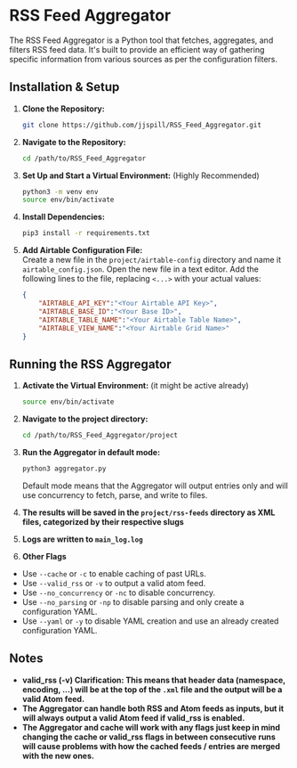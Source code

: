 # RSS Feed Aggregator

The RSS Feed Aggregator is a Python tool that fetches, aggregates, and filters RSS feed data. It's built to provide an efficient way of gathering specific information from various sources as per the configuration filters.

## Installation & Setup

1. **Clone the Repository:**
    ```bash
    git clone https://github.com/jjspill/RSS_Feed_Aggregator.git
    ```

2. **Navigate to the Repository:**
    ```bash
    cd /path/to/RSS_Feed_Aggregator
    ```

3. **Set Up and Start a Virtual Environment:** (Highly Recommended)
    ```bash
    python3 -m venv env
    source env/bin/activate
    ```

4. **Install Dependencies:**
    ```bash
    pip3 install -r requirements.txt
    ```

5. **Add Airtable Configuration File:**  
    Create a new file in the `project/airtable-config` directory and name it `airtable_config.json`.
    Open the new file in a text editor.
    Add the following lines to the file, replacing `<...>` with your actual values:
    ```json
    {
	    "AIRTABLE_API_KEY":"<Your Airtable API Key>",
	    "AIRTABLE_BASE_ID":"<Your Base ID>",
	    "AIRTABLE_TABLE_NAME":"<Your Airtable Table Name>",
	    "AIRTABLE_VIEW_NAME":"<Your Airtable Grid Name>"
    }
    ```

## Running the RSS Aggregator

1. **Activate the Virtual Environment:** (it might be active already)
    ```bash
    source env/bin/activate
    ```
2. **Navigate to the project directory:**
    ```bash
    cd /path/to/RSS_Feed_Aggregator/project
    ```

3. **Run the Aggregator in default mode:**
    ```bash
    python3 aggregator.py
    ```
    Default mode means that the Aggregator will output entries only and will use concurrency to fetch, parse, and write to files.

4. **The results will be saved in the `project/rss-feeds` directory as XML files, categorized by their respective slugs**  

5. **Logs are written to `main_log.log`**

6. **Other Flags**
- Use `--cache` or `-c` to enable caching of past URLs.
- Use `--valid_rss` or `-v` to output a valid atom feed.
- Use `--no_concurrency` or `-nc` to disable concurrency.
- Use `--no_parsing` or `-np` to disable parsing and only create a configuration YAML.
- Use `--yaml` or `-y` to disable YAML creation and use an already created configuration YAML.

## Notes
- **valid_rss (-v) Clarification: This means that header data (namespace, encoding, ...) will be at the top of the `.xml` file and the output will be a valid Atom feed.**
- **The Aggregator can handle both RSS and Atom feeds as inputs, but it will always output a valid Atom feed if valid_rss is enabled.**
- **The Aggregator and cache will work with any flags just keep in mind changing the cache or valid_rss flags in between consecutive runs will cause problems with how the cached feeds / entries are merged with the new ones.**